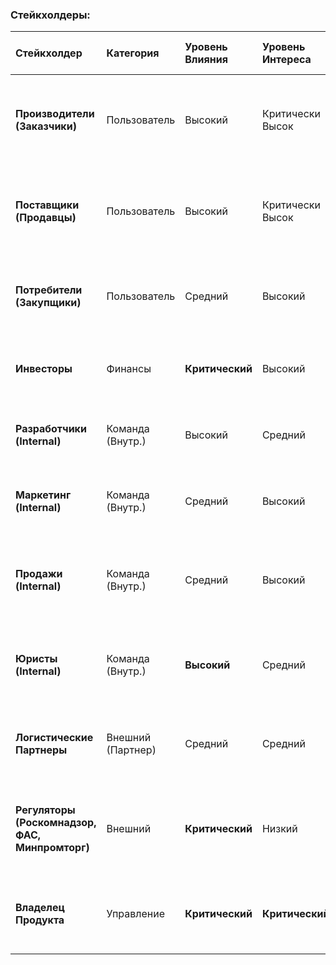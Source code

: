 ### Стейкхолдеры:

| Стейкхолдер                  | Категория         | Уровень Влияния | Уровень Интереса | Ключевые Потребности/Опасения                                                                 | Метрики Влияния на Проект                          |
| :--------------------------- | :---------------- | :-------------- | :--------------- | :-------------------------------------------------------------------------------------------- | :------------------------------------------------- |
| **Производители (Заказчики)** | Пользователь      | Высокий         | Критически Высок | Качество компонентов, соблюдение сроков, техническая поддержка, защита коммер. тайн           | GMV, NPS, Retention Rate, % успешных сделок        |
| **Поставщики (Продавцы)**     | Пользователь      | Высокий         | Критически Высок | Объем продаж, доступ к платежесп. заказчикам, скорость оплаты, защита от демпинга             | GMV, Number of Active Sellers, Average Order Value |
| **Потребители (Закупщики)**   | Пользователь      | Средний         | Высокий          | Цена, сроки поставки, надежность, простота документооборота, возвраты                         | Conversion Rate, Average Basket Size, Repeat Rate  |
| **Инвесторы**                 | Финансы           | **Критический** | Высокий          | Рост GMV, маржинальность, доля рынка, выход на окупаемость, экзит                             | GMV, CAC, LTV, EBITDA, Market Share %              |
| **Разработчики (Internal)**   | Команда (Внутр.)  | Высокий         | Средний          | Стабильность платформы, современный стек, четкие ТЗ, ресурсы на развитие                      | Uptime %, Speed of Feature Delivery, Bug Rate      |
| **Маркетинг (Internal)**      | Команда (Внутр.)  | Средний         | Высокий          | Приток целевых пользователей, конверсия, данные для аналитики, бюджет                          | CAC, Lead Volume, Conversion Rate, Brand Awareness |
| **Продажи (Internal)**        | Команда (Внутр.)  | Средний         | Высокий          | Инструменты для привлечения/удержания продавцов, мониторинг их эффективности, воронка продаж   | Seller Acquisition Cost, Seller Retention Rate     |
| **Юристы (Internal)**         | Команда (Внутр.)  | **Высокий**     | Средний          | Соответствие 44-ФЗ/223-ФЗ, ФЗ "О перс. данных", защита сделок, разрешение споров, лицензии    | % успешно оспор. сделок, штрафы, судеб. иски       |
| **Логистические Партнеры**    | Внешний (Партнер) | Средний         | Средний          | Объем заказов, интеграция API для расчета доставки, прозрачность статусов, своеврем. оплата    | % заказов с их услугами, SLA выполнения            |
| **Регуляторы (Роскомнадзор, ФАС, Минпромторг)** | Внешний | **Критический** | Низкий           | Соблюдение законодательства РФ (ГОСТ, ТР ТС/ЕАЭС, ФЗ-152, ФЗ-223/44), лицензирование деятельности | Наличие предписаний, штрафов, блокировок           |
| **Владелец Продукта**         | Управление        | **Критический** | **Критический**  | Достижение бизнес-целей, удовлетворенность пользователей, рентабельность, стратегия           | Все ключевые бизнес-метрики (OKR/KPI)              |

